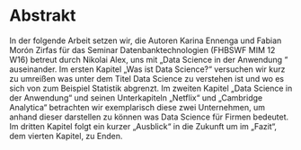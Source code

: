 # Abstrakt #

In der folgende Arbeit setzen wir, die Autoren Karina Ennenga und Fabian Morón Zirfas für das Seminar Datenbanktechnologien (FHBSWF MIM 12 W16) betreut durch Nikolai Alex, uns mit „Data Science in der Anwendung “ auseinander. Im ersten Kapitel „Was ist Data Science?“ versuchen wir kurz zu umreißen was unter dem Titel Data Science zu verstehen ist und wo es sich von zum Beispiel Statistik abgrenzt. Im zweiten Kapitel „Data Science in der Anwendung“ und seinen Unterkapiteln  „Netflix“ und „Cambridge Analytica“ betrachten wir exemplarisch diese zwei Unternehmen, um anhand dieser darstellen zu können was Data Science für Firmen bedeutet. Im dritten Kapitel folgt ein kurzer „Ausblick“ in die Zukunft um im „Fazit“, dem vierten Kapitel, zu Enden. 